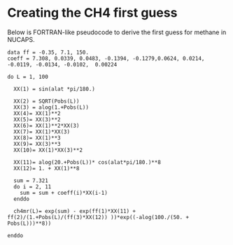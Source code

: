# Creating the CH4 first guess

Below is FORTRAN-like pseudocode to derive the first guess for methane in NUCAPS.

```
data ff = -0.35, 7.1, 150.
coeff = 7.308, 0.0339, 0.0483, -0.1394, -0.1279,0.0624, 0.0214, -0.0119, -0.0134, -0.0102,  0.00224

do L = 1, 100

  XX(1) = sin(alat *pi/180.)

  XX(2) = SQRT(Pobs(L))
  XX(3) = alog(1.+Pobs(L))
  XX(4)= XX(1)**2
  XX(5)= XX(3)**2
  XX(6)= XX(1)**2*XX(3)
  XX(7)= XX(1)*XX(3)
  XX(8)= XX(1)**3
  XX(9)= XX(3)**3
  XX(10)= XX(1)*XX(3)**2

  XX(11)= alog(20.+Pobs(L))* cos(alat*pi/180.)**8
  XX(12)= 1. + XX(1)**8

  sum = 7.321
  do i = 2, 11
    sum = sum + coeff(i)*XX(i-1)
  enddo

  ch4mr(L)= exp(sum) - exp(ff(1)*XX(11) + ff(2)/(1.+Pobs(L)/(ff(3)*XX(12)) ))*exp((-alog(100./(50. + Pobs(L)))**8))

enddo
```
